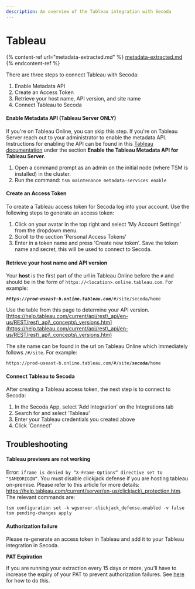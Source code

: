 ```yaml
---
description: An overview of the Tableau integration with Secoda
---
```


# Tableau

{% content-ref url="metadata-extracted.md" %}
[metadata-extracted.md](metadata-extracted.md)
{% endcontent-ref %}

There are three steps to connect Tableau with Secoda:

1. Enable Metadata API
2. Create an Access Token
3. Retrieve your host name, API version, and site name
4. Connect Tableau to Secoda

#### Enable Metadata API (Tableau Server ONLY) <a href="#h_741406548f" id="h_741406548f"></a>

If you're on Tableau Online, you can skip this step. If you're on Tableau Server reach out to your administrator to enable the metadata API. Instructions for enabling the API can be found in this [Tableau documentation](https://help.tableau.com/current/api/metadata\_api/en-us/docs/meta\_api\_start.html) under the section **Enable the Tableau Metadata API for Tableau Server.**

1. Open a command prompt as an admin on the initial node (where TSM is installed) in the cluster.
2. Run the command: `tsm maintenance metadata-services enable`

#### **Create an Access Token** <a href="#h_741406548f" id="h_741406548f"></a>

To create a Tableau access token for Secoda log into your account. Use the following steps to generate an access token:

1. Click on your avatar in the top right and select 'My Account Settings' from the dropdown menu.
2. Scroll to the section 'Personal Access Tokens'
3. Enter in a token name and press 'Create new token'. Save the token name and secret, this will be used to connect to Secoda.

#### **Retrieve your host name and API version** <a href="#h_3cbb90f2a5" id="h_3cbb90f2a5"></a>

Your **host** is the first part of the url in Tableau Online before the `#` and should be in the form of `https://<location>.online.tableau.com`. For example:

_**`https://prod-useast-b.online.tableau.com`**_`/#/site/secoda/home`

Use the table from this page to determine your API version. [https://help.tableau.com/current/api/rest\_api/en-us/REST/rest\_api\_concepts\_versions.htm](https://help.tableau.com/current/api/rest\_api/en-us/REST/rest\_api\_concepts\_versions.htm)

The site name can be found in the url on Tableau Online which immediately follows `/#/site`. For example:

`https://prod-useast-b.online.tableau.com/#/site/`_**`secoda`**_`/home`

#### **Connect Tableau to Secoda** <a href="#h_ee8fd0e047" id="h_ee8fd0e047"></a>

After creating a Tableau access token, the next step is to connect to Secoda:

1. In the Secoda App, select ‘Add Integration’ on the Integrations tab
2. Search for and select ‘Tableau’
3. Enter your Tableau credentials you created above
4. Click 'Connect'

## Troubleshooting

#### Tableau previews are not working

Error: `iframe is denied by “X-Frame-Options“ directive set to “SAMEORIGIN“`. You must disable clickjack defense if you are hosting tableau on-premise. Please refer to this article for more details: https://help.tableau.com/current/server/en-us/clickjack\_protection.htm. The relevant commands are:

```
tsm configuration set -k wgserver.clickjack_defense.enabled -v false
tsm pending-changes apply
```

#### Authorization failure

Please re-generate an access token in Tableau and add it to your Tableau integration in Secoda.

**PAT Expiration**

If you are running your extraction every 15 days or more, you'll have to increase the expiry of your PAT to prevent authorization failures. See [here](https://help.tableau.com/current/server/en-us/security\_personal\_access\_tokens.htm#change-personal-access-tokens-expiry) for how to do this.&#x20;

